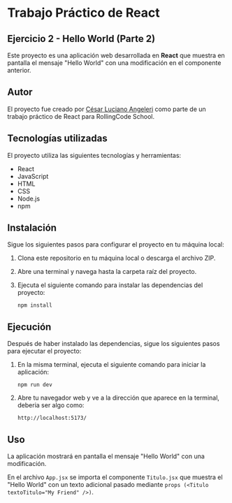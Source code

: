 # Trabajo Práctico de React
## Ejercicio 2 - Hello World (Parte 2)

Este proyecto es una aplicación web desarrollada en **React** que muestra en pantalla el mensaje "Hello World" con una modificación en el componente anterior.

## Autor

El proyecto fue creado por [César Luciano Angeleri](https://www.linkedin.com/in/cesar-luciano-angeleri/) como parte de un trabajo práctico de React para RollingCode School.

## Tecnologías utilizadas

El proyecto utiliza las siguientes tecnologías y herramientas:

- React
- JavaScript
- HTML
- CSS
- Node.js
- npm

## Instalación

Sigue los siguientes pasos para configurar el proyecto en tu máquina local:

1. Clona este repositorio en tu máquina local o descarga el archivo ZIP.
2. Abre una terminal y navega hasta la carpeta raíz del proyecto.
3. Ejecuta el siguiente comando para instalar las dependencias del proyecto:

    ```
    npm install
    ```

## Ejecución

Después de haber instalado las dependencias, sigue los siguientes pasos para ejecutar el proyecto:

1. En la misma terminal, ejecuta el siguiente comando para iniciar la aplicación:

    ```
    npm run dev
    ```

2. Abre tu navegador web y ve a la dirección que aparece en la terminal, deberia ser algo como:
    ```
    http://localhost:5173/
    ```

## Uso

La aplicación mostrará en pantalla el mensaje "Hello World" con una modificación.

En el archivo `App.jsx` se importa el componente `Titulo.jsx` que muestra el "Hello World" con un texto adicional pasado mediante `props (<Titulo textoTitulo="My Friend" />)`.
